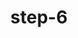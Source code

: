 ---
layout: post
title:  "step-6"
contentType: "technical"
video: assets/images/plant-video-6.mp4
---